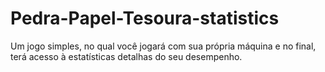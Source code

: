 # Pedra-Papel-Tesoura-statistics
Um jogo simples, no qual você jogará com sua própria máquina e no final, terá acesso à estatísticas detalhas do seu desempenho.
